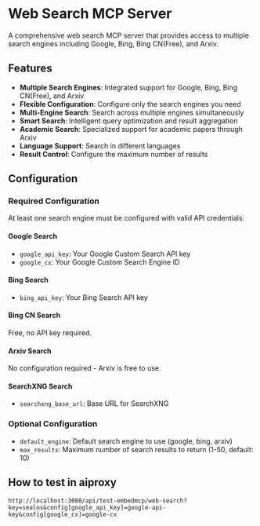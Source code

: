 # Web Search MCP Server

A comprehensive web search MCP server that provides access to multiple search engines including Google, Bing, Bing CN(Free), and Arxiv.

## Features

- **Multiple Search Engines**: Integrated support for Google, Bing, Bing CN(Free), and Arxiv
- **Flexible Configuration**: Configure only the search engines you need
- **Multi-Engine Search**: Search across multiple engines simultaneously
- **Smart Search**: Intelligent query optimization and result aggregation
- **Academic Search**: Specialized support for academic papers through Arxiv
- **Language Support**: Search in different languages
- **Result Control**: Configure the maximum number of results

## Configuration

### Required Configuration

At least one search engine must be configured with valid API credentials:

#### Google Search

- `google_api_key`: Your Google Custom Search API key
- `google_cx`: Your Google Custom Search Engine ID

#### Bing Search

- `bing_api_key`: Your Bing Search API key

#### Bing CN Search

Free, no API key required.

#### Arxiv Search

No configuration required - Arxiv is free to use.

#### SearchXNG Search

- `searchxng_base_url`: Base URL for SearchXNG

### Optional Configuration

- `default_engine`: Default search engine to use (google, bing, arxiv)
- `max_results`: Maximum number of search results to return (1-50, default: 10)

## How to test in aiproxy

```http
http://localhost:3000/api/test-embedmcp/web-search?key=sealos&config[google_api_key]=google-api-key&config[google_cx]=google-cx
```
